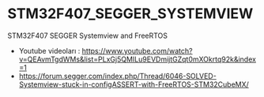 # STM32F407_SEGGER_SYSTEMVIEW
STM32F407 SEGGER Systemview and FreeRTOS


* Youtube videoları : https://www.youtube.com/watch?v=QEAvmTgdWMs&list=PLxGj5QMILu9EVDmijtGZqt0mXOkrtq92k&index=1
* https://forum.segger.com/index.php/Thread/6046-SOLVED-Systemview-stuck-in-configASSERT-with-FreeRTOS-STM32CubeMX/
